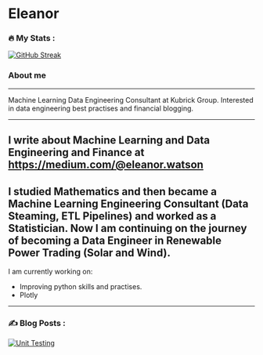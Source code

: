 # Eleanor

### :fire: My Stats :
[![GitHub Streak](http://github-readme-streak-stats.herokuapp.com?user=eleanorwatson&theme=dark)](https://git.io/streak-stats)
### About me
_______
Machine Learning Data Engineering Consultant at Kubrick Group. Interested in data engineering best practises and financial blogging.

---
I write about Machine Learning and Data Engineering and Finance at https://medium.com/@eleanor.watson
---
I studied Mathematics and then became a Machine Learning Engineering Consultant (Data Steaming, ETL Pipelines) and worked as a Statistician. Now I am continuing on the journey of becoming a Data Engineer in Renewable Power Trading (Solar and Wind).
---
I am currently working on: 

* Improving python skills and practises. 
* Plotly
---
### :writing_hand: Blog Posts :
<!-- BLOG-POST-LIST:START -->
<a target="_blank" href="https://github-readme-medium-recent-article.vercel.app/medium/@eleanor.watson/0"><img src="https://github-readme-medium-recent-article.vercel.app/medium/@eleanor.watsong/0" alt="Unit Testing"> 

<!-- BLOG-POST-LIST:END -->
